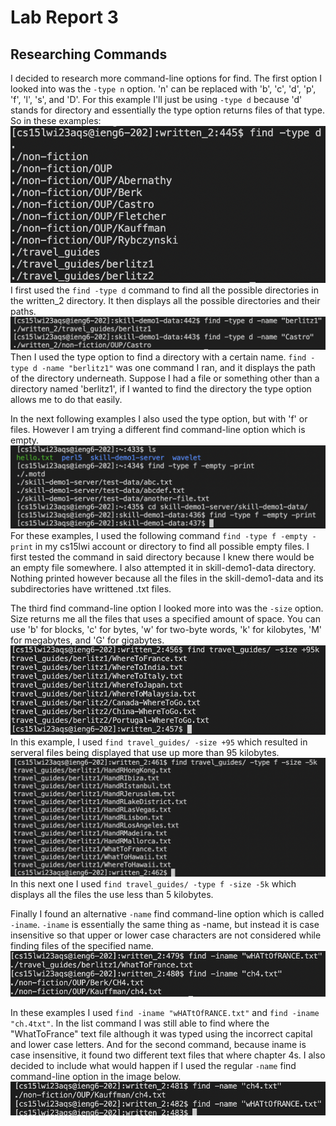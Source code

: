 # Lab Report 3
## Researching Commands
I decided to research more command-line options for find. The first option I looked into was the `-type n` option. 'n' can be replaced with 'b', 'c', 'd', 'p', 'f', 'l', 's', and 'D'. For this example I'll just be using `-type d` because 'd' stands for directory and essentially the type option returns files of that type. So in these examples:
![Image](1stTypeOption.png)
I first used the `find -type d` command to find all the possible directories in the written_2 directory. It then displays all the possible directories and their paths.
![Image](2ndTypeOption.png)
Then I used the type option to find a directory with a certain name. `find -type d -name "berlitz1"` was one command I ran, and it displays the path of the directory underneath. Suppose I had a file or something other than a directory named 'berlitz1', if I wanted to find the directory the type option allows me to do that easily.

In the next following examples I also used the type option, but with 'f' or files. However I am trying a different find command-line option which is empty.
![Image](2EmptyOptions.png)
For these examples, I used the following command `find -type f -empty -print` in my cs15lwi account or directory to find all possible empty files. I first tested the command in said directory because I knew there would be an empty file somewhere. I also attempted it in skill-demo1-data directory. Nothing printed however because all the files in the skill-demo1-data and its subdirectories have writtened .txt files.

The third find command-line option I looked more into was the `-size` option. Size returns me all the files that uses a specified amount of space. You can use 'b' for blocks, 'c' for bytes, 'w' for two-byte words, 'k' for kilobytes, 'M' for megabytes, and 'G' for gigabytes.
![Image](1stSizeOption.png)
In this example, I used `find travel_guides/ -size +95` which resulted in serveral files being displayed that use up more than 95 kilobytes.
![Image](2ndSizeOption.png)
In this next one I used `find travel_guides/ -type f -size -5k` which displays all the files the use less than 5 kilobytes.

Finally I found an alternative `-name` find command-line option which is called `-iname`. `-iname` is essentially the same thing as -name, but instead it is case insensitive so that upper or lower case characters are not considered while finding files of the specified name.
![Image](2inameOptions.png)

In these examples I used `find -iname "wHATtOfRANCE.txt"` and `find -iname "ch.4txt"`. In the list command I was still able to find where the "WhatToFrance" text file although it was typed using the incorrect capital and lower case letters. And for the second command, because iname is case insensitive, it found two different text files that where chapter 4s. I also decided to include what would happen if I used the regular `-name` find command-line option in the image below.
![Image](RegularNameOptions.png)
